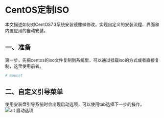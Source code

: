 CentOS定制ISO
==
   本文描述如何对CentOS7.3系统安装镜像做修改，实现自定义的安装流程、界面和内置应用的自动安装。

一、准备
--

第一步，先把centos的iso文件复制到系统里，可以通过挂载iso的方式或者直接复制，这里使用前者。

```bash
# mounet 
```

二、自定义引导菜单
--

使用安装盘引导系统时会出现启动选项，可以使用tab选择下一步的操作。
![alt 启动选项](https://docs.centos.org/en-US/centos/install-guide/_images/boot/boot_screen.png)


